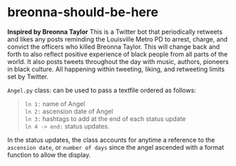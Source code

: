 # breonna-should-be-here

**Inspired by Breonna Taylor**
This is a Twitter bot that periodically retweets and likes any posts reminding the Louisville Metro PD to arrest, charge, and convict the officers who killed Breonna Taylor. This will change back and forth to also reflect positive experience of black people from all parts of the world. It also posts tweets throughout the day with music, authors, pioneers in black culture. All happening within tweeting, liking, and retweeting limits set by Twitter.

`Angel.py` class: can be used to pass a textfile ordered as follows:  
> `ln 1:` name of Angel  
> `ln 2:` ascension date of Angel  
> `ln 3:` hashtags to add at the end of each status update  
> `ln 4 -> end:` status updates.

In the status updates, the class accounts for anytime a reference to the `ascension date`, or `number of days` since the angel ascended with a format function to allow the display.
